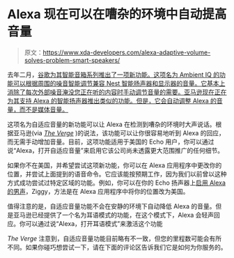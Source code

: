 # Alexa 现在可以在嘈杂的环境中自动提高音量

> 原文：<https://www.xda-developers.com/alexa-adaptive-volume-solves-problem-smart-speakers/>

去年二月，[谷歌为其智能音箱系列推出了一项新功能。这项名为 Ambient IQ 的功能可以根据周围的噪音智能调节兼容 Nest 智能扬声器和显示器的音量。它基本上消除了每次外部噪音淹没您正在听的内容时手动调节音量的需要。亚马逊现在正在为其支持 Alexa 的智能扬声器推出类似的功能。但是，它会自动调整 Alexa 的音量，而不是媒体音量。](https://www.xda-developers.com/google-nest-speakers-ambient-iq/)

这项名为自适应音量的新功能可以让 Alexa 在检测到嘈杂的环境时大声说话。根据亚马逊(via [*The Verge*](https://www.theverge.com/2021/8/31/22651304/amazon-alexa-adaptive-volume-noisy-loud-environments) )的说法，该功能可以让你很容易地听到 Alexa 的回应，而无需手动增加音量。目前，这项功能适用于美国的 Echo 用户，你可以通过说“Alexa，打开自适应音量”来启用它该公司尚未透露更大范围推广的任何细节。

如果你不在美国，并希望尝试这项新功能，你可以在 Alexa 应用程序中更改你的位置，并尝试上面提到的语音命令。它应该能按预期工作，因为我们以前曾以这种方式成功尝试过特定区域的功能。例如，你可以在你的 Echo 扬声器上[启用 Alexa 的男声](https://www.xda-developers.com/how-to-enable-male-voice-amazon-echo-speakers/)，Ziggy，方法是在 Alexa 应用程序中将你的位置改为美国。

值得注意的是，自适应音量功能不会在安静的环境下自动降低 Alexa 的音量。但是亚马逊已经提供了一个名为耳语模式的功能，在这个模式下，Alexa 会轻声回应。你可以通过说“Alexa，打开耳语模式”来激活这个功能

*The Verge* 注意到，自适应音量功能目前略有不一致，但您的里程数可能会有所不同。如果你碰巧想尝试一下，请在下面的评论区告诉我们它是如何为你服务的。